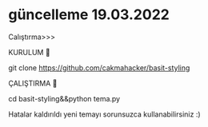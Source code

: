 # güncelleme 19.03.2022
Calıştırma>>>

KURULUM  🔻

git clone https://github.com/cakmahacker/basit-styling


ÇALIŞTIRMA 🔻

cd basit-styling&&python tema.py


Hatalar kaldırıldı
yeni temayı sorunsuzca
kullanabilirsiniz :) 
